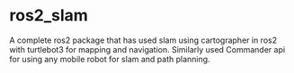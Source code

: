 # ros2_slam

A complete ros2 package that has used slam using cartographer in ros2 with turtlebot3 for mapping and navigation.
Similarly used Commander api for using any mobile robot for slam and path planning.
